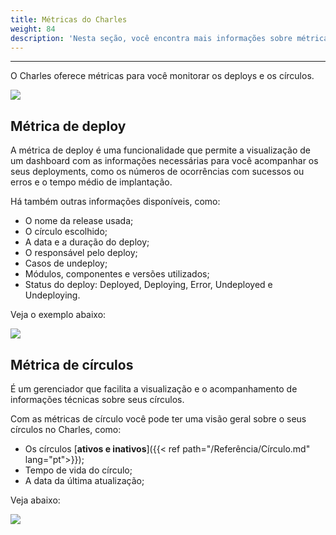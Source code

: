 ```yaml
---
title: Métricas do Charles
weight: 84
description: 'Nesta seção, você encontra mais informações sobre métricas do Charles.'
---
```


---

O Charles oferece métricas para você monitorar os deploys e os círculos. 

![](/shared/metrics-circ-e-deplo.png)

## **Métrica de deploy**

A métrica de deploy é uma funcionalidade que permite a visualização de um dashboard com as informações necessárias para você acompanhar os seus deployments,  como os números de ocorrências com sucessos ou erros e o tempo médio de implantação.

Há também outras informações disponíveis, como: 

* O nome da release usada;
* O círculo escolhido;
* A data e a duração do deploy;
* O responsável pelo deploy;
* Casos de undeploy;
* Módulos, componentes e versões utilizados;
* Status do deploy: Deployed, Deploying, Error, Undeployed e Undeploying.

Veja o exemplo abaixo: 

![](/shared/deploy.gif)

## **Métrica de círculos** 

É um gerenciador que facilita a visualização e o acompanhamento de informações técnicas sobre seus círculos.

Com as métricas de círculo você pode ter uma visão geral sobre o seus círculos no Charles, como:

* Os círculos [**ativos e inativos**]({{< ref path="/Referência/Círculo.md" lang="pt">}});
* Tempo de vida do círculo;
* A data da última atualização;

Veja abaixo:

![](/shared/erro%20%281%29.gif)
